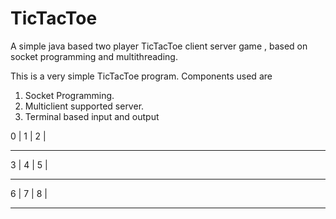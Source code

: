 # TicTacToe
A simple java based two player TicTacToe client server game , based on socket programming and multithreading. 
 
This is a very simple TicTacToe program. Components used are
1. Socket Programming.
2. Multiclient supported server. 
3. Terminal based input and output 

 0 | 1 | 2 |
--- --- --- 
 3 | 4 | 5 |
--- --- ---
 6 | 7 | 8 |
--- --- ---



